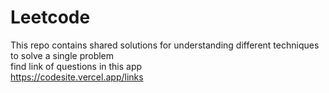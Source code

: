# Leetcode
This repo contains shared solutions for understanding different techniques to solve a single problem
<br>
find link of questions in this app  
https://codesite.vercel.app/links
